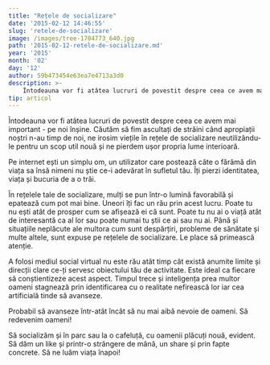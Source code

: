 ```yaml
---
title: "Rețele de socializare"
date: '2015-02-12 14:46:55'
slug: 'retele-de-socializare'
image: /images/tree-1704773_640.jpg
path: '2015-02-12-retele-de-socializare.md'
year: '2015'
month: '02'
day: '12'
author: 59b473454e63ea7e4713a3d0
description: >-
    Întodeauna vor fi atâtea lucruri de povestit despre ceea ce avem mai important - pe noi înșine. Căutăm să fim ascultați de străini când apropiații noștri n-au timp de noi, ne irosim viețile în rețele 
tip: articol
---
```

<div class="kg-card-markdown"><p>Întodeauna vor fi atâtea lucruri de povestit despre ceea ce avem mai important - pe noi înșine. Căutăm să fim ascultați de străini când apropiații noștri n-au timp de noi, ne irosim viețile în rețele de socializare neutilizându-le pentru un scop util nouă și ne pierdem ușor propria lume interioară.</p>
<p>Pe internet ești un simplu om, un utilizator care postează câte o fărâmă din viața sa însă nimeni nu știe ce-i adevărat în sufletul tău. Îți pierzi identitatea, viața și bucuria de a o trăi.</p>
<p>În rețelele tale de socializare, mulți se pun într-o lumină favorabilă și epatează cum pot mai bine. Uneori îți fac un rău prin acest lucru. Poate tu nu ești atât de prosper cum se afișează ei că sunt. Poate tu nu ai o viață atât de interesantă ca al lor sau poate numai tu știi ce ai sau nu ai. Până și situațiile neplăcute ale multora cum sunt despărțiri, probleme de sănătate și multe altele, sunt expuse pe rețelele de socializare. Le place să primească atenție.</p>
<p>A folosi mediul social virtual nu este rău atât timp cât există anumite limite și direcții clare ce-ți servesc obiectului tău de activitate. Este ideal ca fiecare să conștientizeze acest aspect. Timpul trece și inteligența prea multor oameni stagnează prin identificarea cu o realitate nefirească lor iar cea artificială tinde să avanseze.</p>
<p>Probabil să avanseze într-atât încât să nu mai aibă nevoie de oameni. Să redevenim oameni!</p>
<p>Să socializăm și în parc sau la o cafeluță, cu oamenii plăcuți nouă, evident. Să dăm un like și printr-o strângere de mână, un share și prin fapte concrete. Să ne luăm viața înapoi!</p>
</div>
    